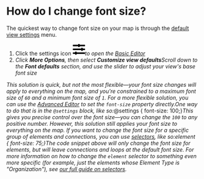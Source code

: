# How do I change font size?

The quickest way to change font size on your map is through the [default view settings](../guides/default-view-settings.md) menu.

1. Click the settings icon ![](/icons/sliders-h.svg)_to open the_ [_Basic Editor_](../overview/view-editors.md#basic-editor)
2. _Click **More Options**, then select **Customize view defaults**Scroll down to the **Font defaults** section, and use the slider to adjust your view's base font size_

_This solution is quick, but not the most flexible—your font size changes will apply to everything on the map, and you're constrained to a maximum font size of `60` and a minimum font size of `1`. For a more flexible solution, you can use the_ [_Advanced Editor_](../overview/view-editors.md#advanced-editor) _to set the `font-size` property directly.One way to do that is in the `@settings` block, like so:_@settings {  font-size: 100;}_This gives you precise control over the font size—you can change the `100` to any positive number. However, this solution still applies your font size to everything on the map. If you want to change the font size for a specific group of elements and connections, you can use_ [_selectors_](../guides/selectors.md)_, like so:_element {  font-size: 75;}_The code snippet above will only change the font size for elements, but will leave connections and loops at the default font size. For more information on how to change the `element` selector to something even more specific (for example, just the elements whose Element Type is "Organization"), see_ [_our full guide on selectors_](../guides/selectors.md)_._
